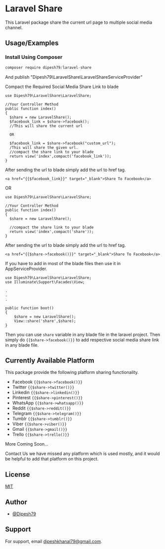 # Laravel Share

This Laravel package share the current url page to multiple social media channel.

## Usage/Examples

### Install Using Composer

```javascript
composer require dipesh79/laravel-share
```

And publish "Dipesh79\LaravelShare\LaravelShareServiceProvider"

Compact the Required Social Media Share Link to blade

```
use Dipesh79\LaravelShare\LaravelShare;

//Your Controller Method
public function index()
{
  $share = new LaravelShare();
  $facebook_link = $share->facebook();
  //This will share the current url
  
  OR
  
  $facebook_link = $share->facebook("custom_url");
  /This will share the given url.
  //compact the share link to your blade
  return view('index',compact('facebook_link'));
}
```

After sending the url to blade simply add the url to href tag.

```
<a href="{{$facebook_link}}" target="_blank">Share To Facebook</a>
```

OR

```
use Dipesh79\LaravelShare\LaravelShare;

//Your Controller Method
public function index()
{
  $share = new LaravelShare();
 
  //compact the share link to your blade
  return view('index',compact('share'));
}
```

After sending the url to blade simply add the url to href tag.

```
<a href="{{$share->facebook()}}" target="_blank">Share To Facebook</a>
```

If you have to add in most of the blade files then use it in AppServiceProvider.

```
use Dipesh79\LaravelShare\LaravelShare;
use Illuminate\Support\Facades\View;

.
.
.

public function boot()
{
    $share = new LaravelShare();
    View::share('share',$share);
}
```

Then you can use ```share``` variable in any blade file in the laravel project. Then simply
do ```{{$share->facebook()}}``` to add respective social media share link in any blade file.

## Currently Available Platform

This package provide the following platform sharing functionality.

- Facebook
  ```{{$share->facebook()}}```
- Twitter
  ```{{$share->twitter()}}```
- Linkedin
  ```{{$share->linkedin()}}```
- Pinterest
  ```{{$share->pinterest()}}```
- WhatsApp
  ```{{$share->whatsapp()}}```
- Reddit
  ```{{$share->reddit()}}```
- Telegram
  ```{{$share->telegram()}}```
- Tumblr
  ```{{$share->tumblr()}}```
- Viber
  ```{{$share->viber()}}```
- Gmail
  ```{{$share->gmail()}}```
- Trello
  ```{{$share->trello()}}```

More Coming Soon...

Contact Us we have missed any platform which is used mostly, and it would be helpful to add that platform on this
project.

## License

[MIT](https://choosealicense.com/licenses/mit/)

## Author

- [@Dipesh79](https://www.github.com/Dipesh79)

## Support

For support, email dipeshkhanal79@gmail.com.

